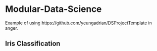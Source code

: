 # Modular-Data-Science
Example of using https://github.com/yeungadrian/DSProjectTemplate in anger.

## Iris Classification